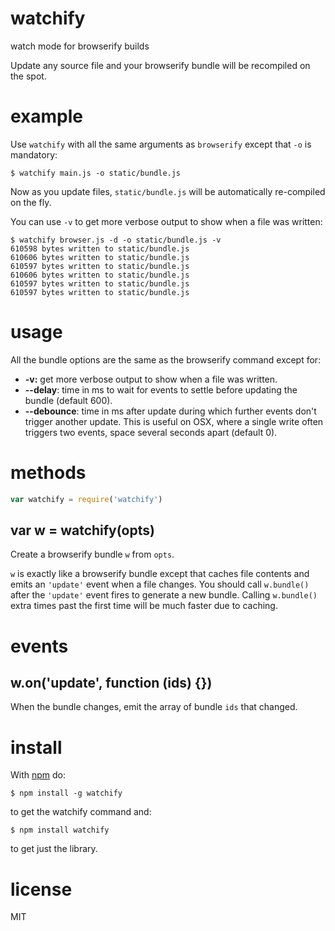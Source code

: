 # watchify

watch mode for browserify builds

Update any source file and your browserify bundle will be recompiled on the
spot.

# example

Use `watchify` with all the same arguments as `browserify` except that
`-o` is mandatory:

```
$ watchify main.js -o static/bundle.js
```

Now as you update files, `static/bundle.js` will be automatically re-compiled on
the fly.

You can use `-v` to get more verbose output to show when a file was written:

```
$ watchify browser.js -d -o static/bundle.js -v
610598 bytes written to static/bundle.js
610606 bytes written to static/bundle.js
610597 bytes written to static/bundle.js
610606 bytes written to static/bundle.js
610597 bytes written to static/bundle.js
610597 bytes written to static/bundle.js
```

# usage

All the bundle options are the same as the browserify command except for:

* **-v:** get more verbose output to show when a file was written.
* **--delay**: time in ms to wait for events to settle before updating the bundle (default 600).
* **--debounce**: time in ms after update during which further events don't trigger another update. This is useful on OSX, where a single write often triggers two events, space several seconds apart (default 0).

# methods

``` js
var watchify = require('watchify')
```

## var w = watchify(opts)

Create a browserify bundle `w` from `opts`.

`w` is exactly like a browserify bundle except that caches file contents and
emits an `'update'` event when a file changes. You should call `w.bundle()`
after the `'update'` event fires to generate a new bundle. Calling `w.bundle()`
extra times past the first time will be much faster due to caching.

# events

## w.on('update', function (ids) {})

When the bundle changes, emit the array of bundle `ids` that changed.

# install

With [npm](https://npmjs.org) do:

```
$ npm install -g watchify
```

to get the watchify command and:

```
$ npm install watchify
```

to get just the library.

# license

MIT

